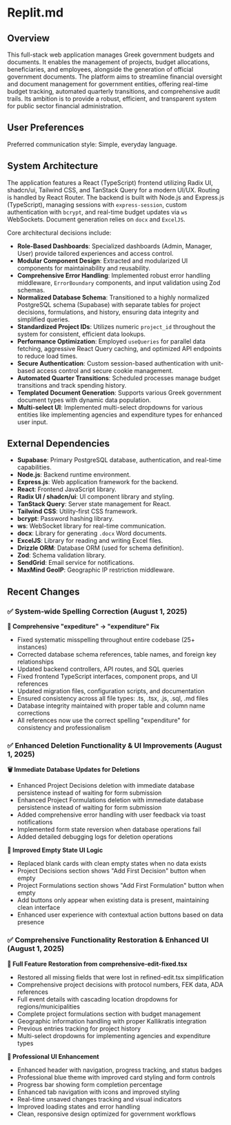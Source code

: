 # Replit.md

## Overview
This full-stack web application manages Greek government budgets and documents. It enables the management of projects, budget allocations, beneficiaries, and employees, alongside the generation of official government documents. The platform aims to streamline financial oversight and document management for government entities, offering real-time budget tracking, automated quarterly transitions, and comprehensive audit trails. Its ambition is to provide a robust, efficient, and transparent system for public sector financial administration.

## User Preferences
Preferred communication style: Simple, everyday language.

## System Architecture
The application features a React (TypeScript) frontend utilizing Radix UI, shadcn/ui, Tailwind CSS, and TanStack Query for a modern UI/UX. Routing is handled by React Router. The backend is built with Node.js and Express.js (TypeScript), managing sessions with `express-session`, custom authentication with `bcrypt`, and real-time budget updates via `ws` WebSockets. Document generation relies on `docx` and `ExcelJS`.

Core architectural decisions include:
- **Role-Based Dashboards**: Specialized dashboards (Admin, Manager, User) provide tailored experiences and access control.
- **Modular Component Design**: Extracted and modularized UI components for maintainability and reusability.
- **Comprehensive Error Handling**: Implemented robust error handling middleware, `ErrorBoundary` components, and input validation using Zod schemas.
- **Normalized Database Schema**: Transitioned to a highly normalized PostgreSQL schema (Supabase) with separate tables for project decisions, formulations, and history, ensuring data integrity and simplified queries.
- **Standardized Project IDs**: Utilizes numeric `project_id` throughout the system for consistent, efficient data lookups.
- **Performance Optimization**: Employed `useQueries` for parallel data fetching, aggressive React Query caching, and optimized API endpoints to reduce load times.
- **Secure Authentication**: Custom session-based authentication with unit-based access control and secure cookie management.
- **Automated Quarter Transitions**: Scheduled processes manage budget transitions and track spending history.
- **Templated Document Generation**: Supports various Greek government document types with dynamic data population.
- **Multi-select UI**: Implemented multi-select dropdowns for various entities like implementing agencies and expenditure types for enhanced user input.

## External Dependencies
- **Supabase**: Primary PostgreSQL database, authentication, and real-time capabilities.
- **Node.js**: Backend runtime environment.
- **Express.js**: Web application framework for the backend.
- **React**: Frontend JavaScript library.
- **Radix UI / shadcn/ui**: UI component library and styling.
- **TanStack Query**: Server state management for React.
- **Tailwind CSS**: Utility-first CSS framework.
- **bcrypt**: Password hashing library.
- **ws**: WebSocket library for real-time communication.
- **docx**: Library for generating `.docx` Word documents.
- **ExcelJS**: Library for reading and writing Excel files.
- **Drizzle ORM**: Database ORM (used for schema definition).
- **Zod**: Schema validation library.
- **SendGrid**: Email service for notifications.
- **MaxMind GeoIP**: Geographic IP restriction middleware.

## Recent Changes

### ✅ System-wide Spelling Correction (August 1, 2025)

**📝 Comprehensive "expediture" → "expenditure" Fix**
- Fixed systematic misspelling throughout entire codebase (25+ instances)
- Corrected database schema references, table names, and foreign key relationships
- Updated backend controllers, API routes, and SQL queries
- Fixed frontend TypeScript interfaces, component props, and UI references
- Updated migration files, configuration scripts, and documentation
- Ensured consistency across all file types: .ts, .tsx, .js, .sql, .md files
- Database integrity maintained with proper table and column name corrections
- All references now use the correct spelling "expenditure" for consistency and professionalism

### ✅ Enhanced Deletion Functionality & UI Improvements (August 1, 2025)

**🗑️ Immediate Database Updates for Deletions**
- Enhanced Project Decisions deletion with immediate database persistence instead of waiting for form submission
- Enhanced Project Formulations deletion with immediate database persistence instead of waiting for form submission
- Added comprehensive error handling with user feedback via toast notifications
- Implemented form state reversion when database operations fail
- Added detailed debugging logs for deletion operations

**🎨 Improved Empty State UI Logic**
- Replaced blank cards with clean empty states when no data exists
- Project Decisions section shows "Add First Decision" button when empty
- Project Formulations section shows "Add First Formulation" button when empty
- Add buttons only appear when existing data is present, maintaining clean interface
- Enhanced user experience with contextual action buttons based on data presence

### ✅ Comprehensive Functionality Restoration & Enhanced UI (August 1, 2025)

**🔄 Full Feature Restoration from comprehensive-edit-fixed.tsx**
- Restored all missing fields that were lost in refined-edit.tsx simplification
- Comprehensive project decisions with protocol numbers, FEK data, ADA references
- Full event details with cascading location dropdowns for regions/municipalities
- Complete project formulations section with budget management
- Geographic information handling with proper Kallikratis integration
- Previous entries tracking for project history
- Multi-select dropdowns for implementing agencies and expenditure types

**🎨 Professional UI Enhancement**
- Enhanced header with navigation, progress tracking, and status badges
- Professional blue theme with improved card styling and form controls
- Progress bar showing form completion percentage
- Enhanced tab navigation with icons and improved styling
- Real-time unsaved changes tracking and visual indicators
- Improved loading states and error handling
- Clean, responsive design optimized for government workflows
